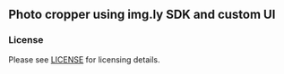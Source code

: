 ## Photo cropper using img.ly SDK and custom UI

### License
Please see [LICENSE](https://github.com/imgly/imgly-sdk-html5/blob/master/LICENSE.md) for licensing details.
